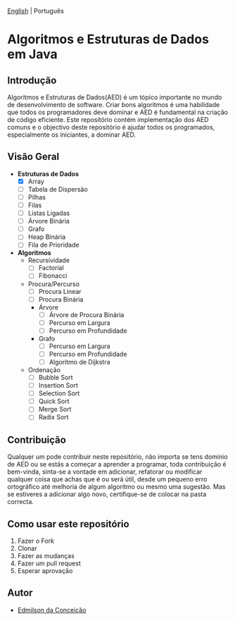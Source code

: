 [English](https://github.com/data-structures-n-algorithms/java/blob/master/README.md) | Português

# Algoritmos e Estruturas de Dados em Java

## Introdução
Algoritmos e Estruturas de Dados(AED) é um tópico importante no mundo de desenvolvimento de software. Criar bons algoritmos é uma habilidade que todos os programadores deve dominar e AED é fundamental na criação de código eficiente. Este repositório contém implementação dos AED comuns e o objectivo deste repositório é ajudar todos os programados, especialmente os iniciantes, a dominar AED.

## Visão Geral
- **Estruturas de Dados** 
  - [x] Array
  - [ ] Tabela de Dispersão
  - [ ] Pilhas
  - [ ] Filas
  - [ ] Listas Ligadas
  - [ ] Árvore Binária
  - [ ] Grafo
  - [ ] Heap Binária
  - [ ] Fila de Prioridade

- **Algoritmos**
  - Recursividade
    - [ ] Factorial
    - [ ] Fibonacci
  - Procura/Percurso
    - [ ] Procura Linear
    - [ ] Procura Binária
    - Árvore
      - [ ] Árvore de Procura Binária
      - [ ] Percurso em Largura
      - [ ] Percurso em Profundidade
    - Grafo
      - [ ] Percurso em Largura
      - [ ] Percurso em Profundidade
      - [ ] Algoritmo de Dijkstra
  - Ordenação
    - [ ] Bubble Sort
    - [ ] Insertion Sort
    - [ ] Selection Sort
    - [ ] Quick Sort
    - [ ] Merge Sort
    - [ ] Radix Sort

## Contribuição
Qualquer um pode contribuir neste repositório, não importa se tens domínio de AED ou se estás a começar a aprender a programar, toda contribuição é bem-vinda, sinta-se a vontade em adicionar, refatorar ou modificar qualquer coisa que achas que é ou será útil, desde um pequeno erro ortográfico até melhoria de algum algoritmo ou mesmo uma sugestão. Mas se estiveres a adicionar algo novo, certifique-se de colocar na pasta correcta.

## Como usar este repositório
1. Fazer o Fork
2. Clonar
3. Fazer as mudanças
4. Fazer um pull request
5. Esperar aprovação

## Autor
- [Edmilson da Conceição](https://github.com/Edmilson-da-Conceicao)